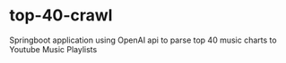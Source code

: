 # top-40-crawl
Springboot application using OpenAI api to parse top 40 music charts to Youtube Music Playlists
